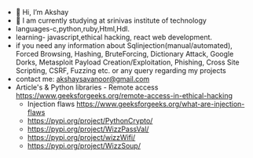 - 👋 Hi, I’m Akshay
- 🌱 I am currently studying at srinivas institute of technology
-  languages-c,python,ruby,Html,Hdl.
-  learning- javascript,ethical hacking, react web development. 
-  if you need any information about 
        Sqlinjection(manual/automated), 
        Forced Browsing, 
        Hashing, 
        BruteForcing, 
        Dictionary Attack, 
        Google Dorks, 
        Metasploit Payload Creation/Exploitation, 
        Phishing, 
        Cross Site Scripting, 
        CSRF, 
        Fuzzing etc. 
        or any query regarding my projects  
- contact me: akshaysavanoor@gmail.com
- Article's & Python libraries - Remote access https://www.geeksforgeeks.org/remote-access-in-ethical-hacking
   - Injection flaws https://www.geeksforgeeks.org/what-are-injection-flaws
   - https://pypi.org/project/PythonCrypto/
   - https://pypi.org/project/WizzPassVal/
   - https://pypi.org/project/wizzWifi/
   - https://pypi.org/project/WizzSoup/

<!---
WIZARD00007/WIZARD00007 is a ✨ special ✨ repository because its `README.md` (this file) appears on your GitHub profile.
You can click the Preview link to take a look at your changes.
--->
